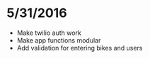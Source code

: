 #  5/31/2016

* Make twilio auth work
* Make app functions modular
* Add validation for entering bikes and users
